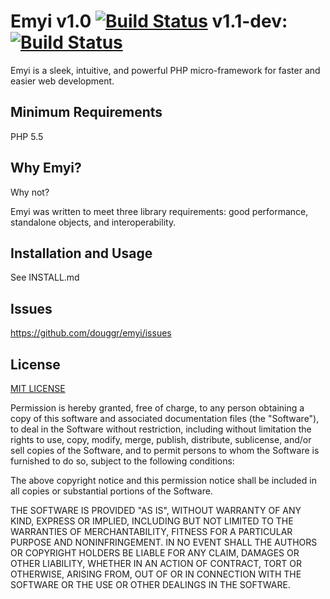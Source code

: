 # Emyi v1.0 [![Build Status](https://travis-ci.org/douggr/emyi.png?branch=master)](https://travis-ci.org/douggr/emyi) v1.1-dev: [![Build Status](https://travis-ci.org/douggr/emyi.png?branch=1.1)](https://travis-ci.org/douggr/emyi)
Emyi is a sleek, intuitive, and powerful PHP micro-framework for faster and
easier web development.

## Minimum Requirements
PHP 5.5

## Why Emyi?
Why not?

Emyi was written to meet three library requirements: good performance, standalone objects, and interoperability.

## Installation and Usage
See INSTALL.md

## Issues
https://github.com/douggr/emyi/issues

## License
[MIT LICENSE](http://opensource.org/licenses/MIT)

Permission is hereby granted, free of charge, to any person obtaining
a copy of this software and associated documentation files (the
"Software"), to deal in the Software without restriction, including
without limitation the rights to use, copy, modify, merge, publish,
distribute, sublicense, and/or sell copies of the Software, and to
permit persons to whom the Software is furnished to do so, subject to
the following conditions:

The above copyright notice and this permission notice shall be
included in all copies or substantial portions of the Software.

THE SOFTWARE IS PROVIDED "AS IS", WITHOUT WARRANTY OF ANY KIND,
EXPRESS OR IMPLIED, INCLUDING BUT NOT LIMITED TO THE WARRANTIES OF
MERCHANTABILITY, FITNESS FOR A PARTICULAR PURPOSE AND
NONINFRINGEMENT. IN NO EVENT SHALL THE AUTHORS OR COPYRIGHT HOLDERS BE
LIABLE FOR ANY CLAIM, DAMAGES OR OTHER LIABILITY, WHETHER IN AN ACTION
OF CONTRACT, TORT OR OTHERWISE, ARISING FROM, OUT OF OR IN CONNECTION
WITH THE SOFTWARE OR THE USE OR OTHER DEALINGS IN THE SOFTWARE.
